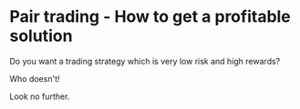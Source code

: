 # Pair trading - How to get a profitable solution

Do you want a trading strategy which is very low risk and high rewards? 

Who doesn't! 

Look no further. 

